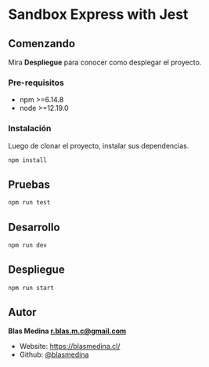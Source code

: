 # Sandbox Express with Jest

## Comenzando

Mira **Despliegue** para conocer como desplegar el proyecto.

### Pre-requisitos

- npm >=6.14.8
- node >=12.19.0

### Instalación

Luego de clonar el proyecto, instalar sus dependencias.

```sh
npm install
```

## Pruebas

```sh
npm run test
```

## Desarrollo

```sh
npm run dev
```

## Despliegue

```sh
npm run start
```

## Autor

**Blas Medina <r.blas.m.c@gmail.com>**

- Website: https://blasmedina.cl/
- Github: [@blasmedina](https://github.com/blasmedina)
